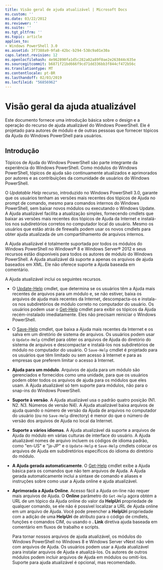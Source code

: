 ```yaml
---
title: Visão geral de ajuda atualizável | Microsoft Docs
ms.custom: ''
ms.date: 03/22/2012
ms.reviewer: ''
ms.suite: ''
ms.tgt_pltfrm: ''
ms.topic: article
applies_to:
- Windows PowerShell 3.0
ms.assetid: 3f7388a9-9fa8-42bc-b294-538c9a01e30a
caps.latest.revision: 12
ms.openlocfilehash: 4e962890fa1d5c282a02a89f0ae2e263844c635e
ms.sourcegitcommit: b6871f21bd666f9cd71dd336bb3f844cf472b56c
ms.translationtype: MT
ms.contentlocale: pt-BR
ms.lasthandoff: 02/03/2019
ms.locfileid: "56856962"
---
```

# <a name="updatable-help-overview"></a>Visão geral da ajuda atualizável

Este documento fornece uma introdução básica sobre o design e a operação do recurso de ajuda atualizável do Windows PowerShell. Ele é projetado para autores de módulo e de outras pessoas que fornecer tópicos da Ajuda do Windows PowerShell para usuários.

## <a name="introduction"></a>Introdução

Tópicos de Ajuda do Windows PowerShell são parte integrante da experiência do Windows PowerShell. Como módulos do Windows PowerShell, tópicos de ajuda são continuamente atualizados e aprimorados por autores e as contribuições da comunidade de usuários do Windows PowerShell.

O *Updatable Help* recurso, introduzido no Windows PowerShell 3.0, garante que os usuários tenham as versões mais recentes dos tópicos de Ajuda no prompt de comando, mesmo para comandos internos do Windows PowerShell, sem baixar novos módulos ou executando o Windows Update. A Ajuda atualizável facilita a atualização simples, fornecendo cmdlets que baixar as versões mais recentes dos tópicos de Ajuda da Internet e instalá-los nos subdiretórios corretos no computador local do usuário. Mesmo os usuários que estão atrás de firewalls podem usar os novos cmdlets para obter ajuda atualizada de um compartilhamento de arquivos internos.

A Ajuda atualizável é totalmente suportada por todos os módulos do Windows PowerShell no Windows® 8 e Windows Server® 2012 e seus recursos estão disponíveis para todos os autores de módulo do Windows PowerShell. A Ajuda atualizável dá suporte a apenas os arquivos de ajuda baseados em XML. Ele não oferece suporte a Ajuda baseada em comentário.

A Ajuda atualizável inclui os seguintes recursos.

- O [Update-Help](/powershell/module/Microsoft.PowerShell.Core/Update-Help) cmdlet, que determina se os usuários têm a Ajuda mais recentes de arquivos para um módulo e, se não estiver, baixa os arquivos de ajuda mais recentes da Internet, descompacta-os e instala-os nos subdiretórios de módulo correto no computador do usuário. Os usuários podem usar o [Get-Help](/powershell/module/Microsoft.PowerShell.Core/Update-Help) cmdlet para exibir os tópicos da Ajuda recém-instalado imediatamente. Eles não precisam reiniciar o Windows PowerShell.

- O [Save-Help](/powershell/module/Microsoft.PowerShell.Core/Save-Help) cmdlet, que baixa a Ajuda mais recentes da Internet e os salva em um diretório de sistema de arquivos. Os usuários podem usar o `Update-Help` cmdlet para obter os arquivos de Ajuda do diretório do sistema de arquivos e descompactar e instalá-los nos subdiretórios de módulo no computador do usuário. O `Save-Help` cmdlet é projetado para os usuários que têm limitado ou sem acesso à Internet e para as empresas que preferem limitar o acesso à Internet.

- **Ajuda para um módulo**. Arquivos de ajuda para um módulo são gerenciados e fornecidos como uma unidade, para que os usuários podem obter todos os arquivos de ajuda para os módulos que eles usam. A Ajuda atualizável só tem suporte para módulos, não para o snap-ins do Windows PowerShell.

- **Suporte à versão**. A Ajuda atualizável usa o padrão quatro posição (N1. N2. N3. Números de versão N4). A Ajuda atualizável baixa arquivos de ajuda quando o número de versão da Ajuda de arquivos no computador do usuário (ou no `Save-Help` directory) é menor do que o número de versão dos arquivos de Ajuda no local da Internet.

- **Suporte a vários idiomas**. A Ajuda atualizável dá suporte a arquivos de Ajuda do módulo em várias culturas de interface do usuário. A Ajuda atualizável nomes de arquivo incluem os códigos de idioma padrão, como "en-US" e "ja-JP" e o `Update-Help` e `Save-Help` cmdlets colocar os arquivos de Ajuda em subdiretórios específicos do idioma do diretório do módulo.

- **A Ajuda gerada automaticamente**. O [Get-Help](/powershell/module/Microsoft.PowerShell.Core/Get-Help) cmdlet exibe a Ajuda básica para os comandos que não tem arquivos de Ajuda. A Ajuda gerada automaticamente inclui a sintaxe de comando e aliases e instruções sobre como usar a Ajuda online e ajuda atualizável.

- **Aprimorada a Ajuda Online**. Acesso fácil a Ajuda on-line não requer mais arquivos de Ajuda. O **Online** parâmetro do `Get-Help` agora obtém a URL de um tópico da Ajuda online do valor da **HelpUri** propriedade de qualquer comando, se ele não é possível localizar a URL de Ajuda online em um arquivo de Ajuda. Você pode preencher a **HelpUri** propriedade com a adição de uma **HelpUri** de atributo para o código de cmdlets, funções e comandos CIM, ou usando o **. Link** diretiva ajuda baseada em comentário em fluxos de trabalho e scripts.

  Para tornar nossos arquivos de ajuda atualizável, os módulos do Windows PowerShell no Windows 8 e Windows Server vNext não vêm com arquivos de Ajuda. Os usuários podem usar a Ajuda atualizável para instalar arquivos de Ajuda e atualizá-los. Os autores de outros módulos podem incluir arquivos de Ajuda em módulos ou omiti-los. Suporte para ajuda atualizável é opcional, mas recomendado.
